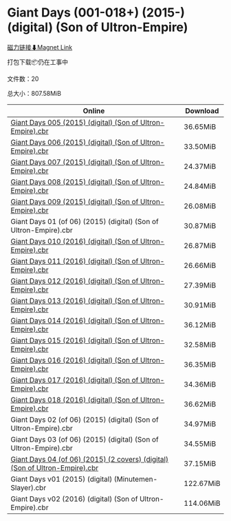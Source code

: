 # Giant Days (001-018+) (2015-) (digital) (Son of Ultron-Empire)

[磁力链接⬇Magnet Link](magnet:?xt=urn:btih:2120aa5bf6d8c51afcd07bf23abea3cc6db0dc47&dn=Giant%20Days%20%28001-018%2B%29%20%282015-%29%20%28digital%29%20%28Son%20of%20Ultron-Empire%29)

打包下载📦仍在工事中

文件数：20

总大小：807.58MiB

Online | Download
--- | ---
[Giant Days 005 (2015) (digital) (Son of Ultron-Empire).cbr](https://github.com/alicewish/markdown/blob/master/comic/Giant-Days-005-2015-digital-Son-of-Ultron-Empire-cbr.md) | 36.65MiB
[Giant Days 006 (2015) (digital) (Son of Ultron-Empire).cbr](https://github.com/alicewish/markdown/blob/master/comic/Giant-Days-006-2015-digital-Son-of-Ultron-Empire-cbr.md) | 33.50MiB
[Giant Days 007 (2015) (digital) (Son of Ultron-Empire).cbr](https://github.com/alicewish/markdown/blob/master/comic/Giant-Days-007-2015-digital-Son-of-Ultron-Empire-cbr.md) | 24.37MiB
[Giant Days 008 (2015) (digital) (Son of Ultron-Empire).cbr](https://github.com/alicewish/markdown/blob/master/comic/Giant-Days-008-2015-digital-Son-of-Ultron-Empire-cbr.md) | 24.84MiB
[Giant Days 009 (2015) (digital) (Son of Ultron-Empire).cbr](https://github.com/alicewish/markdown/blob/master/comic/Giant-Days-009-2015-digital-Son-of-Ultron-Empire-cbr.md) | 26.08MiB
Giant Days 01 (of 06) (2015) (digital) (Son of Ultron-Empire).cbr | 30.87MiB
[Giant Days 010 (2016) (digital) (Son of Ultron-Empire).cbr](https://github.com/alicewish/markdown/blob/master/comic/Giant-Days-010-2016-digital-Son-of-Ultron-Empire-cbr.md) | 26.87MiB
[Giant Days 011 (2016) (digital) (Son of Ultron-Empire).cbr](https://github.com/alicewish/markdown/blob/master/comic/Giant-Days-011-2016-digital-Son-of-Ultron-Empire-cbr.md) | 26.66MiB
[Giant Days 012 (2016) (digital) (Son of Ultron-Empire).cbr](https://github.com/alicewish/markdown/blob/master/comic/Giant-Days-012-2016-digital-Son-of-Ultron-Empire-cbr.md) | 27.39MiB
[Giant Days 013 (2016) (digital) (Son of Ultron-Empire).cbr](https://github.com/alicewish/markdown/blob/master/comic/Giant-Days-013-2016-digital-Son-of-Ultron-Empire-cbr.md) | 30.91MiB
[Giant Days 014 (2016) (digital) (Son of Ultron-Empire).cbr](https://github.com/alicewish/markdown/blob/master/comic/Giant-Days-014-2016-digital-Son-of-Ultron-Empire-cbr.md) | 36.12MiB
[Giant Days 015 (2016) (digital) (Son of Ultron-Empire).cbr](https://github.com/alicewish/markdown/blob/master/comic/Giant-Days-015-2016-digital-Son-of-Ultron-Empire-cbr.md) | 32.58MiB
[Giant Days 016 (2016) (digital) (Son of Ultron-Empire).cbr](https://github.com/alicewish/markdown/blob/master/comic/Giant-Days-016-2016-digital-Son-of-Ultron-Empire-cbr.md) | 36.35MiB
[Giant Days 017 (2016) (digital) (Son of Ultron-Empire).cbr](https://github.com/alicewish/markdown/blob/master/comic/Giant-Days-017-2016-digital-Son-of-Ultron-Empire-cbr.md) | 34.36MiB
[Giant Days 018 (2016) (digital) (Son of Ultron-Empire).cbr](https://github.com/alicewish/markdown/blob/master/comic/Giant-Days-018-2016-digital-Son-of-Ultron-Empire-cbr.md) | 36.62MiB
Giant Days 02 (of 06) (2015) (digital) (Son of Ultron-Empire).cbr | 34.97MiB
Giant Days 03 (of 06) (2015) (digital) (Son of Ultron-Empire).cbr | 34.55MiB
[Giant Days 04 (of 06) (2015) (2 covers) (digital) (Son of Ultron-Empire).cbr](https://github.com/alicewish/markdown/blob/master/comic/Giant-Days-04-of-06-2015-2-covers-digital-Son-of-Ultron-Empire-cbr.md) | 37.15MiB
Giant Days v01 (2015) (digital) (Minutemen-Slayer).cbr | 122.67MiB
Giant Days v02 (2016) (digital) (Son of Ultron-Empire).cbr | 114.06MiB